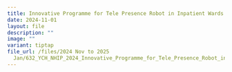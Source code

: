 ```yaml
---
title: Innovative Programme for Tele Presence Robot in Inpatient Wards
date: 2024-11-01
layout: file
description: ""
image: ""
variant: tiptap
file_url: /files/2024 Nov to 2025
  Jan/632_YCH_NHIP_2024_Innovative_Programme_for_Tele_Presence_Robot_in_Inpatient_Wards.pdf
---
```

